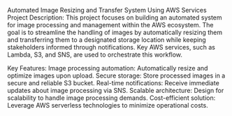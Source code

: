 Automated Image Resizing and Transfer System Using AWS Services
Project Description:
This project focuses on building an automated system for image processing and management within the AWS ecosystem. The goal is to streamline the handling of images by automatically resizing them and transferring them to a designated storage location while keeping stakeholders informed through notifications. Key AWS services, such as Lambda, S3, and SNS, are used to orchestrate this workflow.

Key Features:
Image processing automation: Automatically resize and optimize images upon upload.
Secure storage: Store processed images in a secure and reliable S3 bucket.
Real-time notifications: Receive immediate updates about image processing via SNS.
Scalable architecture: Design for scalability to handle image processing demands.
Cost-efficient solution: Leverage AWS serverless technologies to minimize operational costs.
